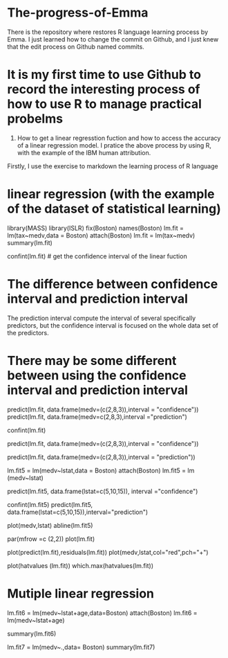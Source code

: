 # The-progress-of-Emma
There is the repository where restores R language learning process by Emma. 
I just learned how to change the commit on Github, and I just knew that the edit process on Github named commits.

# It is my first time to use Github to record the interesting process of how to use R to manage practical probelms

1) How to get a linear regresstion fuction and how to access the accuracy of a linear regression model.
I pratice the above process by using R, with the example of the IBM human attribution.

Firstly, I use the exercise to markdown the learning process of R language
# linear regression (with the example of the dataset of statistical learning)
library(MASS)
library(ISLR)
fix(Boston)
names(Boston)
lm.fit = lm(tax~medv,data = Boston)
attach(Boston)
lm.fit = lm(tax~medv)
summary(lm.fit)

confint(lm.fit) # get the confidence interval of the linear fuction

# The difference between confidence interval and prediction interval
The prediction interval compute the interval of several specifically predictors, but the confidence interval is focused on the whole data set of the predictors.
# There may be some different between using the confidence interval and prediction interval
predict(lm.fit, data.frame(medv=(c(2,8,3)),interval = "confidence"))
predict(lm.fit, data.frame(medv=c(2,8,3),interval ="prediction")

confint(lm.fit)

predict(lm.fit, data.frame(medv=(c(2,8,3)),interval = "confidence"))

predict(lm.fit, data.frame(medv=(c(2,8,3)),interval = "prediction"))

lm.fit5 = lm(medv~lstat,data = Boston)
attach(Boston)
lm.fit5 = lm (medv~lstat)

predict(lm.fit5, data.frame(lstat=c(5,10,15)), interval ="confidence")

confint(lm.fit5)
predict(lm.fit5, data.frame(lstat=c(5,10,15)),interval="prediction")


plot(medv,lstat)
abline(lm.fit5)

par(mfrow =c (2,2))
plot(lm.fit)

plot(predict(lm.fit),residuals(lm.fit))
plot(medv,lstat,col="red",pch="+")

plot(hatvalues (lm.fit))
which.max(hatvalues(lm.fit))

# Mutiple linear regression

lm.fit6 = lm(medv~lstat+age,data=Boston)
attach(Boston)
lm.fit6 = lm(medv~lstat+age)

summary(lm.fit6)

lm.fit7 = lm(medv~.,data= Boston)
summary(lm.fit7)
